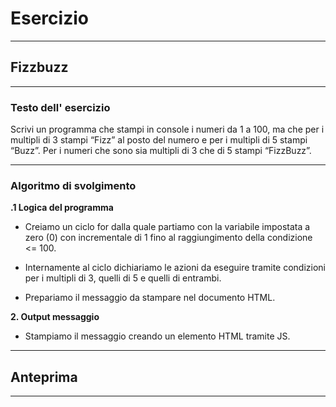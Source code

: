 # Esercizio

---

## Fizzbuzz

---

### Testo dell' esercizio

Scrivi un programma che stampi in console i numeri da 1 a 100,
ma che per i multipli di 3 stampi “Fizz” al posto del numero e per i multipli di 5 stampi “Buzz”.
Per i numeri che sono sia multipli di 3 che di 5 stampi “FizzBuzz”.

---

### Algoritmo di svolgimento

**.1 Logica del programma**

- Creiamo un ciclo for dalla quale partiamo con la variabile impostata a zero (0) con incrementale di 1 fino al raggiungimento della condizione <= 100.

- Internamente al ciclo dichiariamo le azioni da eseguire tramite condizioni per i multipli di 3, quelli di 5 e quelli di entrambi.

- Prepariamo il messaggio da stampare nel documento HTML.



**2. Output messaggio**

- Stampiamo il messaggio creando un elemento HTML tramite JS.

---

## Anteprima

---

